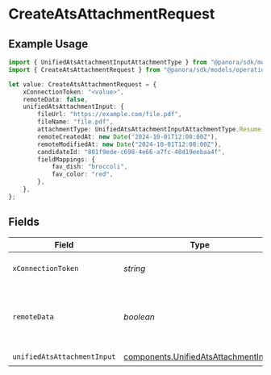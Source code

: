 # CreateAtsAttachmentRequest

## Example Usage

```typescript
import { UnifiedAtsAttachmentInputAttachmentType } from "@panora/sdk/models/components";
import { CreateAtsAttachmentRequest } from "@panora/sdk/models/operations";

let value: CreateAtsAttachmentRequest = {
    xConnectionToken: "<value>",
    remoteData: false,
    unifiedAtsAttachmentInput: {
        fileUrl: "https://example.com/file.pdf",
        fileName: "file.pdf",
        attachmentType: UnifiedAtsAttachmentInputAttachmentType.Resume,
        remoteCreatedAt: new Date("2024-10-01T12:00:00Z"),
        remoteModifiedAt: new Date("2024-10-01T12:00:00Z"),
        candidateId: "801f9ede-c698-4e66-a7fc-48d19eebaa4f",
        fieldMappings: {
            fav_dish: "broccoli",
            fav_color: "red",
        },
    },
};
```

## Fields

| Field                                                                                        | Type                                                                                         | Required                                                                                     | Description                                                                                  | Example                                                                                      |
| -------------------------------------------------------------------------------------------- | -------------------------------------------------------------------------------------------- | -------------------------------------------------------------------------------------------- | -------------------------------------------------------------------------------------------- | -------------------------------------------------------------------------------------------- |
| `xConnectionToken`                                                                           | *string*                                                                                     | :heavy_check_mark:                                                                           | The connection token                                                                         |                                                                                              |
| `remoteData`                                                                                 | *boolean*                                                                                    | :heavy_minus_sign:                                                                           | Set to true to include data from the original Ats software.                                  | false                                                                                        |
| `unifiedAtsAttachmentInput`                                                                  | [components.UnifiedAtsAttachmentInput](../../models/components/unifiedatsattachmentinput.md) | :heavy_check_mark:                                                                           | N/A                                                                                          |                                                                                              |